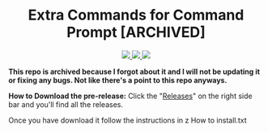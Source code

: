 <h1 align="center">
<br>
Extra Commands for Command Prompt [ARCHIVED]
<br>
</h1>

<div align="center">
  <a href="https://github.com/EndCod3r/Extra-Commands/issues">
    <img src="https://img.shields.io/github/issues/EndCod3r/Extra-Commands" />
  </a>
  <a href="https://github.com/EndCod3r/Extra-Commands/pulls">
    <img src="https://img.shields.io/github/issues-pr/EndCod3r/Extra-Commands" />
  </a>
  <a href="https://github.com/EndCod3r/Extra-Commands/releases">
    <img src="https://img.shields.io/github/v/release/EndCod3r/Extra-Commands?include_prereleases&label=Latest%20Release" />
  </a>
</div>

**This repo is archived because I forgot about it and I will not be updating it or fixing any bugs. Not like there's a point to this repo anyways.**

**How to Download the pre-release:** Click the "[Releases](https://github.com/EndCod3r/Extra-Commands/releases/tag/v.0.0.1-alpha1)" on the right side bar and you'll find all the releases.

Once you have download it follow the instructions in z How to install.txt
